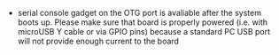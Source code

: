 - serial console gadget on the OTG port is avaliable after the system boots up. Please make sure that board is properly powered (i.e. with microUSB Y cable or via GPIO pins) because a standard PC USB port will not provide enough current to the board